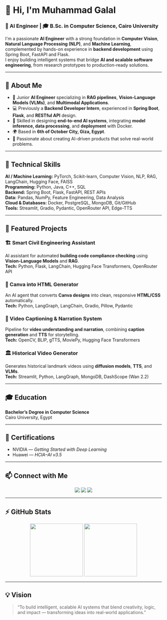 # 👋 Hi, I'm Muhammad Galal

### 🧠 AI Engineer | 🎓 B.Sc. in Computer Science, Cairo University

I'm a passionate **AI Engineer** with a strong foundation in **Computer Vision**, **Natural Language Processing (NLP)**, and **Machine Learning**, complemented by hands-on experience in **backend development** using Spring Boot, FastAPI and Flask.  
I enjoy building intelligent systems that bridge **AI and scalable software engineering**, from research prototypes to production-ready solutions.

---

## 🚀 About Me
- 🎯 Junior **AI Engineer** specializing in **RAG pipelines**, **Vision-Language Models (VLMs)**, and **Multimodal Applications**.
- 💻 Previously a **Backend Developer Intern**, experienced in **Spring Boot**, **Flask**, and **RESTful API** design.
- 🧩 Skilled in designing **end-to-end AI systems**, integrating **model inference, data processing**, and **deployment** with Docker.
- 🌍 Based in **6th of October City, Giza, Egypt**.
- 💬 Passionate about creating AI-driven products that solve real-world problems.

---

## 🧩 Technical Skills
**AI / Machine Learning:** PyTorch, Scikit-learn, Computer Vision, NLP, RAG, LangChain, Hugging Face, FAISS  
**Programming:** Python, Java, C++, SQL  
**Backend:** Spring Boot, Flask, FastAPI, REST APIs  
**Data:** Pandas, NumPy, Feature Engineering, Data Analysis  
**Cloud & Databases:** Docker, PostgreSQL, MongoDB, Git/GitHub  
**Tools:** Streamlit, Gradio, Pydantic, OpenRouter API, Edge-TTS  

---

## 🧠 Featured Projects
### 🏗 Smart Civil Engineering Assistant
AI assistant for automated **building code compliance checking** using **Vision-Language Models** and **RAG**.  
**Tech:** Python, Flask, LangChain, Hugging Face Transformers, OpenRouter API

### 🎨 Canva into HTML Generator
An AI agent that converts **Canva designs** into clean, responsive **HTML/CSS** automatically.  
**Tech:** Python, LangGraph, LangChain, Gradio, Pillow, Pydantic

### 🎥 Video Captioning & Narration System
Pipeline for **video understanding and narration**, combining **caption generation** and **TTS** for storytelling.  
**Tech:** OpenCV, BLIP, gTTS, MoviePy, Hugging Face Transformers

### 🏛 Historical Video Generator
Generates historical landmark videos using **diffusion models**, **TTS**, and **VLMs**.  
**Tech:** Streamlit, Python, LangGraph, MongoDB, DashScope (Wan 2.2)

---

## 🎓 Education
**Bachelor’s Degree in Computer Science**  
Cairo University, Egypt

---

## 🧾 Certifications
- NVIDIA — *Getting Started with Deep Learning*  
- Huawei — *HCIA–AI v3.5*  

---

## 📫 Connect with Me
<p align="center">
  <a href="mailto:muhammadgalal09@gmail.com"><img src="https://img.shields.io/badge/Email-muhammadgalal09%40gmail.com-red?logo=gmail"></a>
  <a href="https://www.linkedin.com/in/mohamedgalal10"><img src="https://img.shields.io/badge/LinkedIn-mohamedgalal10-blue?logo=linkedin"></a>
  <a href="https://github.com/galall10"><img src="https://img.shields.io/badge/GitHub-galall10-black?logo=github"></a>
</p>

---

## ⚡ GitHub Stats
<p align="center">
  <img height="170" src="https://github-readme-stats.vercel.app/api?username=galall10&show_icons=true&theme=tokyonight" />
  <img height="170" src="https://github-readme-stats.vercel.app/api/top-langs/?username=galall10&layout=compact&theme=tokyonight" />
</p>

---

## 💡 Vision
> “To build intelligent, scalable AI systems that blend creativity, logic, and impact — transforming ideas into real-world applications.”
